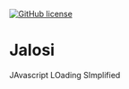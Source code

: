 [![GitHub license](https://img.shields.io/badge/license-MIT-blue.svg)](https://opensource.org/licenses/MIT)

# Jalosi 

JAvascript LOading SImplified
